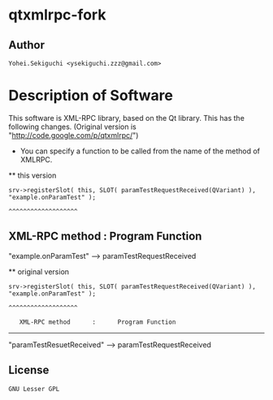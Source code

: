 # qtxmlrpc-fork
## Author
    Yohei.Sekiguchi <ysekiguchi.zzz@gmail.com> 

# Description of Software
This software is XML-RPC library, based on the Qt library.
This has the following changes.
(Original version is "http://code.google.com/p/qtxmlrpc/")
 
* You can specify a function to be called from the name of the method of XMLRPC.

 ** this version

```
srv->registerSlot( this, SLOT( paramTestRequestReceived(QVariant) ), "example.onParamTest" );
                                                                      ^^^^^^^^^^^^^^^^^^^
```

   XML-RPC method      :      Program Function
--------------------------------------------------
"example.onParamTest" --> paramTestRequestReceived

 ** original version

```
srv->registerSlot( this, SLOT( paramTestRequestReceived(QVariant) ), "example.onParamTest" );
                                                                      ^^^^^^^^^^^^^^^^^^^
```

       XML-RPC method      :      Program Function
------------------------------------------------------
"paramTestResuetReceived" --> paramTestRequestReceived

## License
    GNU Lesser GPL

